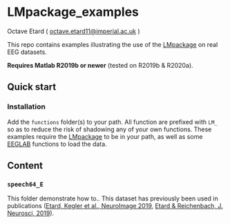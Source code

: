 # LMpackage_examples
Octave Etard ( octave.etard11@imperial.ac.uk )

This repo contains examples illustrating the use of the [LMpackage](https://github.com/octaveEtard/LMpackage) on real EEG datasets.

**Requires Matlab R2019b or newer** (tested on R2019b & R2020a).


## Quick start

### Installation
Add the `functions` folder(s) to your path. All function are prefixed with `LM_` so as to reduce the risk of shadowing any of your own functions. These examples require the [LMpackage](https://github.com/octaveEtard/LMpackage) to be in your path, as well as some [EEGLAB](https://sccn.ucsd.edu/eeglab/index.php) functions to load the data.


## Content

### `speech64_E`
This folder  demonstrate how to..  This dataset has previously been used in publications ([Etard, Kegler et al., NeuroImage 2019](https://www.sciencedirect.com/science/article/pii/S1053811919305208), [Etard & Reichenbach, J. Neurosci, 2019](https://www.jneurosci.org/content/39/29/5750)).



